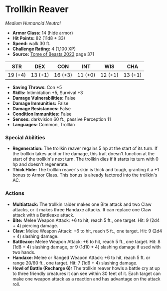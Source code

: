 # Trollkin Reaver

*Medium* *Humanoid* *Neutral*

- **Armor Class:** 14 (hide armor)
- **Hit Points:** 82 (11d8 + 33)
- **Speed:** walk 30 ft.
- **Challenge Rating:** 4 (1,100 XP)
- **Source:** [Tome of Beasts 2023](https://koboldpress.com/kpstore/product/tome-of-beasts-1-2023-edition/) page 371

| STR | DEX | CON | INT | WIS | CHA |
| --- | --- | --- | --- | --- | --- |
| 19 (+4) | 13 (+1) | 16 (+3) | 11 (+0) | 12 (+1) | 13 (+1) |

- **Saving Throws**: Con +5
- **Skills:** Intimidation +5, Survival +3
- **Damage Vulnerabilities:** False
- **Damage Immunities:** False
- **Damage Resistances:** False
- **Condition Immunities:** False
- **Senses:** darkvision 60 ft., passive Perception 11
- **Languages:** Common, Trollkin

### Special Abilities

- **Regeneration:** The trollkin reaver regains 5 hp at the start of its turn. If the trollkin takes acid or fire damage, this trait doesn't function at the start of the trollkin's next turn. The trollkin dies if it starts its turn with 0 hp and doesn't regenerate.
- **Thick Hide:** The trollkin reaver's skin is thick and tough, granting it a +1 bonus to Armor Class. This bonus is already factored into the trollkin's AC.

### Actions

- **Multiattack:** The trollkin raider makes one Bite attack and two Claw attacks, or it makes three Handaxe attacks. It can replace one Claw attack with a Battleaxe attack.
- **Bite:** Melee Weapon Attack: +6 to hit, reach 5 ft., one target. Hit: 9 (2d4 + 4) piercing damage.
- **Claw:** Melee Weapon Attack: +6 to hit, reach 5 ft., one target. Hit: 9 (2d4 + 4) slashing damage.
- **Battleaxe:** Melee Weapon Attack: +6 to hit, reach 5 ft., one target. Hit: 8 (1d8 + 4) slashing damage, or 9 (1d10 + 4) slashing damage if used with two hands.
- **Handaxe:** Melee or Ranged Weapon Attack: +6 to hit, reach 5 ft. or range 20/60 ft., one target. Hit: 7 (1d6 + 4) slashing damage.
- **Howl of Battle (Recharge 6):** The trollkin reaver howls a battle cry at up to three friendly creatures it can see within 30 feet of it. Each target can make one weapon attack as a reaction and has advantage on the attack roll.
